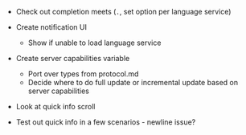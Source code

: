 - Check out completion meets (`.`, set option per language service)

- Create notification UI
    - Show if unable to load language service

- Create server capabilities variable
    - Port over types from protocol.md
    - Decide where to do full update or incremental update based on server capabilities

- Look at quick info scroll
- Test out quick info in a few scenarios - newline issue?
